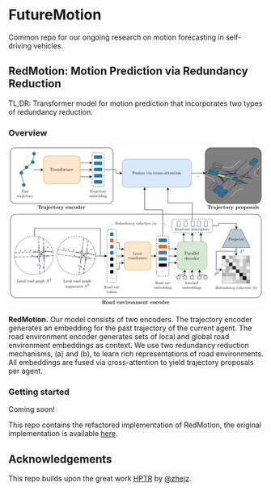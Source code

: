# FutureMotion
Common repo for our ongoing research on motion forecasting in self-driving vehicles.

## RedMotion: Motion Prediction via Redundancy Reduction
TL;DR: Transformer model for motion prediction that incorporates two types of redundancy reduction.


### Overview
![RedMotion](figures/red_motion.png "RedMotion")

**RedMotion.** Our model consists of two encoders. The trajectory encoder generates an embedding for the past trajectory of the current agent. The road environment encoder generates sets of local and global road environment embeddings as context. We use two redundancy reduction mechanisms, (a) and (b), to learn rich representations of road environments. All embeddings are fused via cross-attention to yield trajectory proposals per agent.

### Getting started
Coming soon!

This repo contains the refactored implementation of RedMotion, the original implementation is available [here](https://github.com/kit-mrt/red-motion).


## Acknowledgements
This repo builds upon the great work [HPTR](https://github.com/zhejz/HPTR) by [@zhejz](https://github.com/zhejz). 
